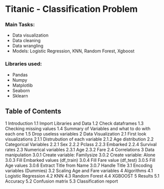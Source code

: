 # Titanic - Classification Problem

### Main Tasks:
- Data visualization
- Data cleaning
- Data wrangling
- Models: Logistic Regression, KNN, Random Forest, Xgboost

### Libraries used:
- Pandas
- Numpy
- Matplotlib
- Seaborn
- Sklearn


## Table of Contents
1  Introduction
1.1  Import Libraries and Data
1.2  Check dataframes
1.3  Checking missing values
1.4  Summary of Variables and what to do with each one
1.5  Drop useless variables
2  Data Visualization
2.1  First look visualizations
2.1.1  Distrubution of each variable
2.1.2  Age distribution
2.2  Categorical Variables
2.2.1  Sex
2.2.2  Pclass
2.2.3  Embarked
2.2.4  Survival rates
2.3  Numerical variables
2.3.1  Age
2.3.2  Fare
2.4  Correlations
3  Data manipulation
3.0.1  Create variable: Familysize
3.0.2  Create variable: Alone
3.0.3  Fill Embarked values (df_train)
3.0.4  Fill Fare value (df_test)
3.0.5  Fill Age values
3.0.6  Extract Title from Name
3.0.7  Handle Title
3.1  Encoding variables (Dummies)
3.2  Scaling Age and Fare variables
4  Algorithms
4.1  Logistic Regression
4.2  KNN
4.3  Random Forest
4.4  XGBOOST
5  Results
5.1  Accuracy
5.2  Confusion matrix
5.3  Classification report
